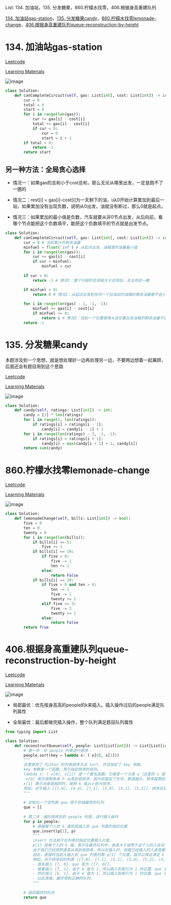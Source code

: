 List: 134. 加油站，135. 分发糖果，860.柠檬水找零，406.根据身高重建队列

[134. 加油站gas-station](#01)，[135. 分发糖果candy](#02)，[860.柠檬水找零lemonade-change](#03)，[406.根据身高重建队列queue-reconstruction-by-height](#04)

# <span id="01">134. 加油站gas-station</span>

[Leetcode](https://leetcode.cn/problems/gas-station/description/) 

[Learning Materials](https://programmercarl.com/0134.加油站.html)

![image](../images/134-gas-station.png)

```python
class Solution:
    def canCompleteCircuit(self, gas: List[int], cost: List[int]) -> int:
        cur = 0
        total = 0
        start = 0
        for i in range(len(gas)):
            cur += gas[i] - cost[i]
            total += gas[i] - cost[i]
            if cur < 0:
                cur = 0
                start = i + 1
        if total < 0:
            return -1
        return start
```

## 另一种方法：全局贪心选择

- 情况一：如果gas的总和小于cost总和，那么无论从哪里出发，一定是跑不了一圈的

- 情况二：rest[i] = gas[i]-cost[i]为一天剩下的油，i从0开始计算累加到最后一站，如果累加没有出现负数，说明从0出发，油就没有断过，那么0就是起点。

- 情况三：如果累加的最小值是负数，汽车就要从非0节点出发，从后向前，看哪个节点能把这个负数填平，能把这个负数填平的节点就是出发节点。

```python
class Solution:
    def canCompleteCircuit(self, gas: List[int], cost: List[int]) -> int:
        cur = 0 # 当前累计的剩余油量
        minfuel = float('inf') # 从起点出发，油箱里的油量最小值
        for i in range(len(gas)):
            cur += gas[i] - cost[i]
            if cur < minfuel:
                minfuel = cur
                
        if cur < 0:
            return -1 # 情况1：整个行程的总消耗大于总供给，无法完成一圈

        if minfuel > 0:
            return 0 # 情况2：从起点出发到任何一个加油站时油箱的剩余油量都不会小于0，可以从起点出发完成一圈
        
        for i in range(len(gas) - 1, -1, -1):
            minfuel += gas[i] - cost[i]
            if minfuel >= 0:
                return i # 情况3：找到一个位置使得从该位置出发油箱的剩余油量不会小于0，返回该位置的索引
        return -1
```

# <span id="02">135. 分发糖果candy</span>

本题涉及到一个思想，就是想处理好一边再处理另一边，不要两边想着一起兼顾，后面还会有题目用到这个思路

[Leetcode](https://leetcode.cn/problems/candy/description/) 

[Learning Materials](https://programmercarl.com/0135.%E5%88%86%E5%8F%91%E7%B3%96%E6%9E%9C.html#%E7%AE%97%E6%B3%95%E5%85%AC%E5%BC%80%E8%AF%BE)

![image](../images/135-candy.png)

```python
class Solution:
    def candy(self, ratings: List[int]) -> int:
        candy = [1] * len(ratings)
        for i in range(1, len(ratings)):
            if ratings[i] > ratings[i - 1]:
                candy[i] = candy[i - 1] + 1
        for i in range(len(ratings) - 2, -1, -1):
            if ratings[i] > ratings[i + 1]:
                candy[i] = max(candy[i + 1] + 1, candy[i])
        return sum(candy)
```

# <span id="03">860.柠檬水找零lemonade-change</span>

[Leetcode](https://leetcode.cn/problems/lemonade-change/description/) 

[Learning Materials](https://programmercarl.com/0860.%E6%9F%A0%E6%AA%AC%E6%B0%B4%E6%89%BE%E9%9B%B6.html#%E7%AE%97%E6%B3%95%E5%85%AC%E5%BC%80%E8%AF%BE)

![image](../images/860-lemonade-change.png)

```python
class Solution:
    def lemonadeChange(self, bills: List[int]) -> bool:
        five = 0
        ten = 0
        twenty = 0
        for i in range(len(bills)):
            if bills[i] == 5:
                five += 1
            if bills[i] == 10:
                if five > 0:
                    five -= 1
                    ten += 1
                else:
                    return False
            if bills[i] == 20:
                if five > 0 and ten > 0:
                    ten -= 1
                    five -= 1
                    twenty += 1
                elif five >= 3:
                    five -= 3
                    twenty += 1
                else:
                    return False
        return True
```

# <span id="04">406.根据身高重建队列queue-reconstruction-by-height</span>

[Leetcode](https://leetcode.cn/problems/queue-reconstruction-by-height/description/) 

[Learning Materials](https://programmercarl.com/0406.%E6%A0%B9%E6%8D%AE%E8%BA%AB%E9%AB%98%E9%87%8D%E5%BB%BA%E9%98%9F%E5%88%97.html#%E7%AE%97%E6%B3%95%E5%85%AC%E5%BC%80%E8%AF%BE)

![image](../images/406-queue-reconstruction-by-height.png)

- 局部最优：优先按身高高的people的k来插入。插入操作过后的people满足队列属性

- 全局最优：最后都做完插入操作，整个队列满足题目队列属性

```python
from typing import List

class Solution:
    def reconstructQueue(self, people: List[List[int]]) -> List[List[int]]:
        # 第一步：对 people 列表进行排序
        people.sort(key = lambda x: (-x[0], x[1]))
        """
        这里使用了 Python 的列表排序方法 sort，并且指定了 key 参数。
        key 参数是一个函数，用于指定排序的规则。
        lambda x: (-x[0], x[1]) 是一个匿名函数，它接受一个元素 x（这里的 x 是 people 列表中的一个子列表 [h, k]）。
        -x[0] 表示按照身高 h 从高到低排序，因为前面加了负号，数值越大，排序越靠前。
        x[1] 表示当身高相同时，按照 k 值从小到大排序。
        例如，对于输入 [[7,0], [4,4], [7,1], [5,0], [6,1], [5,2]]，排序后变为 [[7,0], [7,1], [6,1], [5,0], [5,2], [4,4]]。
        """
        
        # 初始化一个空列表 que 用于存储最终的队列
        que = []
        
        # 第二步：遍历排序后的 people 列表，进行插入操作
        for p in people:
            # 根据每个人的 k 值将其插入到 que 列表的相应位置
            que.insert(p[1], p)
            """
            insert 方法用于在列表的指定位置插入元素。
            p[1] 是每个人的 k 值，表示在最终队列中，身高大于或等于这个人的人在这个人前面的数量。
            由于我们已经按照身高从高到低排序，所以在插入时，前面已经插入的人身高都大于或等于当前插入的人。
            因此，直接将当前人插入到 que 列表的第 p[1] 个位置，就可以保证满足 k 值的要求。
            例如，对于排序后的列表 [[7,0], [7,1], [6,1], [5,0], [5,2], [4,4]]：
            - 首先插入 [7, 0]，que 变为 [[7, 0]]。
            - 接着插入 [7, 1]，由于 k 值为 1，所以插入到索引为 1 的位置，que 变为 [[7, 0], [7, 1]]。
            - 然后插入 [6, 1]，由于 k 值为 1，所以插入到索引为 1 的位置，que 变为 [[7, 0], [6, 1], [7, 1]]。
            - 以此类推，最终得到正确的队列。
            """
        
        # 返回最终的队列
        return que
```
